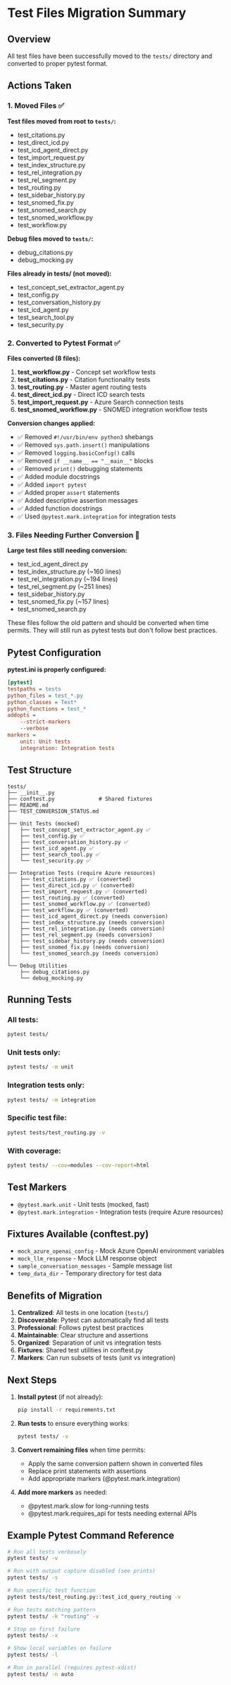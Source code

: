 # Test Files Migration Summary

## Overview
All test files have been successfully moved to the `tests/` directory and converted to proper pytest format.

## Actions Taken

### 1. Moved Files ✅
**Test files moved from root to `tests/`:**
- test_citations.py
- test_direct_icd.py
- test_icd_agent_direct.py
- test_import_request.py
- test_index_structure.py
- test_rel_integration.py
- test_rel_segment.py
- test_routing.py
- test_sidebar_history.py
- test_snomed_fix.py
- test_snomed_search.py
- test_snomed_workflow.py
- test_workflow.py

**Debug files moved to `tests/`:**
- debug_citations.py
- debug_mocking.py

**Files already in tests/ (not moved):**
- test_concept_set_extractor_agent.py
- test_config.py
- test_conversation_history.py
- test_icd_agent.py
- test_search_tool.py
- test_security.py

### 2. Converted to Pytest Format ✅

**Files converted (8 files):**
1. **test_workflow.py** - Concept set workflow tests
2. **test_citations.py** - Citation functionality tests
3. **test_routing.py** - Master agent routing tests
4. **test_direct_icd.py** - Direct ICD search tests
5. **test_import_request.py** - Azure Search connection tests
6. **test_snomed_workflow.py** - SNOMED integration workflow tests

**Conversion changes applied:**
- ✅ Removed `#!/usr/bin/env python3` shebangs
- ✅ Removed `sys.path.insert()` manipulations
- ✅ Removed `logging.basicConfig()` calls
- ✅ Removed `if __name__ == "__main__"` blocks
- ✅ Removed `print()` debugging statements
- ✅ Added module docstrings
- ✅ Added `import pytest`
- ✅ Added proper `assert` statements
- ✅ Added descriptive assertion messages
- ✅ Added function docstrings
- ✅ Used `@pytest.mark.integration` for integration tests

### 3. Files Needing Further Conversion 🔄

**Large test files still needing conversion:**
- test_icd_agent_direct.py
- test_index_structure.py (~160 lines)
- test_rel_integration.py (~194 lines)
- test_rel_segment.py (~251 lines)
- test_sidebar_history.py
- test_snomed_fix.py (~157 lines)
- test_snomed_search.py

These files follow the old pattern and should be converted when time permits. They will still run as pytest tests but don't follow best practices.

## Pytest Configuration

**pytest.ini is properly configured:**
```ini
[pytest]
testpaths = tests
python_files = test_*.py
python_classes = Test*
python_functions = test_*
addopts = 
    --strict-markers
    --verbose
markers =
    unit: Unit tests
    integration: Integration tests
```

## Test Structure

```
tests/
├── __init__.py
├── conftest.py              # Shared fixtures
├── README.md
├── TEST_CONVERSION_STATUS.md
│
├── Unit Tests (mocked)
│   ├── test_concept_set_extractor_agent.py ✅
│   ├── test_config.py ✅
│   ├── test_conversation_history.py ✅
│   ├── test_icd_agent.py ✅
│   ├── test_search_tool.py ✅
│   └── test_security.py ✅
│
├── Integration Tests (require Azure resources)
│   ├── test_citations.py ✅ (converted)
│   ├── test_direct_icd.py ✅ (converted)
│   ├── test_import_request.py ✅ (converted)
│   ├── test_routing.py ✅ (converted)
│   ├── test_snomed_workflow.py ✅ (converted)
│   ├── test_workflow.py ✅ (converted)
│   ├── test_icd_agent_direct.py (needs conversion)
│   ├── test_index_structure.py (needs conversion)
│   ├── test_rel_integration.py (needs conversion)
│   ├── test_rel_segment.py (needs conversion)
│   ├── test_sidebar_history.py (needs conversion)
│   ├── test_snomed_fix.py (needs conversion)
│   └── test_snomed_search.py (needs conversion)
│
└── Debug Utilities
    ├── debug_citations.py
    └── debug_mocking.py
```

## Running Tests

### All tests:
```bash
pytest tests/
```

### Unit tests only:
```bash
pytest tests/ -m unit
```

### Integration tests only:
```bash
pytest tests/ -m integration
```

### Specific test file:
```bash
pytest tests/test_routing.py -v
```

### With coverage:
```bash
pytest tests/ --cov=modules --cov-report=html
```

## Test Markers

- `@pytest.mark.unit` - Unit tests (mocked, fast)
- `@pytest.mark.integration` - Integration tests (require Azure resources)

## Fixtures Available (conftest.py)

- `mock_azure_openai_config` - Mock Azure OpenAI environment variables
- `mock_llm_response` - Mock LLM response object
- `sample_conversation_messages` - Sample message list
- `temp_data_dir` - Temporary directory for test data

## Benefits of Migration

1. **Centralized**: All tests in one location (`tests/`)
2. **Discoverable**: Pytest can automatically find all tests
3. **Professional**: Follows pytest best practices
4. **Maintainable**: Clear structure and assertions
5. **Organized**: Separation of unit vs integration tests
6. **Fixtures**: Shared test utilities in conftest.py
7. **Markers**: Can run subsets of tests (unit vs integration)

## Next Steps

1. **Install pytest** (if not already):
   ```bash
   pip install -r requirements.txt
   ```

2. **Run tests** to ensure everything works:
   ```bash
   pytest tests/ -v
   ```

3. **Convert remaining files** when time permits:
   - Apply the same conversion pattern shown in converted files
   - Replace print statements with assertions
   - Add appropriate markers (@pytest.mark.integration)

4. **Add more markers** as needed:
   - @pytest.mark.slow for long-running tests
   - @pytest.mark.requires_api for tests needing external APIs

## Example Pytest Command Reference

```bash
# Run all tests verbosely
pytest tests/ -v

# Run with output capture disabled (see prints)
pytest tests/ -s

# Run specific test function
pytest tests/test_routing.py::test_icd_query_routing -v

# Run tests matching pattern
pytest tests/ -k "routing" -v

# Stop on first failure
pytest tests/ -x

# Show local variables on failure
pytest tests/ -l

# Run in parallel (requires pytest-xdist)
pytest tests/ -n auto
```
